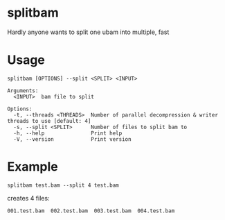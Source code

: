 # splitbam
Hardly anyone wants to split one ubam into multiple, fast

# Usage
```
splitbam [OPTIONS] --split <SPLIT> <INPUT>

Arguments:
  <INPUT>  bam file to split

Options:
  -t, --threads <THREADS>  Number of parallel decompression & writer threads to use [default: 4]
  -s, --split <SPLIT>      Number of files to split bam to
  -h, --help               Print help
  -V, --version            Print version
```
# Example
```
splitbam test.bam --split 4 test.bam
```
creates 4 files:
```
001.test.bam  002.test.bam  003.test.bam  004.test.bam
```
